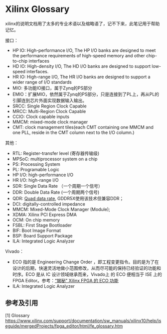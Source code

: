 # Xilinx Glossary

xilinx的说明文档用了太多的专业术语以及缩略语了，记不下来，此笔记用于帮助记忆。

接口：

- HP IO: High-performance I/O, The HP I/O banks are designed to meet the performance requirements of high-speed memory and other chip-to-chip interfaces
- HD IO: High-density I/O, The HD I/O banks are designed to support low-speed interfaces.
- HR IO: High-range I/O, The HR I/O banks are designed to support a wider range of I/O standards
- MIO: 多功能IO接口，属于Zynq的PS部分
- EMIO：扩展MIO，依然属于Zynq的PS部分，只是连接到了PL上，再从PL的引脚连到芯片外面实现数据输入输出。
- SRCC: Single Region Clock Capable
- MRCC: Multi-Region Clock Capable
- CCIO: Clock capable inputs
- MMCM: mixed-mode clock manager
- CMT: clock management tiles(each CMT containing one MMCM and one PLL, reside in the CMT column next to the I/O column.)

其他：

- RTL: Register-transfer level (寄存器传输级)
- MPSoC: multiprocessor system on a chip
- PS: Processing System
- PL: Programable Logic
- HP I/O: high-performance I/O
- HR I/O: high-range I/O
- SDR: Single Data Rate （一个周期一个信号）
- DDR: Double Data Rate (一个周期两个信号)
- QDR: [Quad data rate](https://en.wikipedia.org/wiki/Quad_data_rate), GDDR5X使用该技术但兼容DDR；
- DCI: digitally-controlled impedance
- MMCM: Mixed-Mode Clock Manager (Module);
- XDMA: Xilinx PCI Express DMA
- OCM: On chip memory
- FSBL: First Stage Bootloader
- BIF: Boot Image Format
- BSP: Board Support Package
- ILA: Integrated Logic Analyzer

Vivado：

- ECO 指的是 Engineering Change Order ，即工程变更指令。目的是为了在设计的后期，快速灵活地做小范围修改，从而尽可能的保持已经验证的功能和时序。ECO 是从 IC 设计领域继承而来，Vivado上 的 ECO 便相当于 ISE 上的 FPGA Editor。参考：[“揭秘” Xilinx FPGA 的 ECO 功能](http://xilinx.eetrend.com/content/2021/100091895.html)
- ILA: Integrated Logic Analyzer

## 参考及引用

[1] Glossary <https://www.xilinx.com/support/documentation/sw_manuals/xilinx10/help/iseguide/mergedProjects/fpga_editor/html/fe_glossary.htm>
